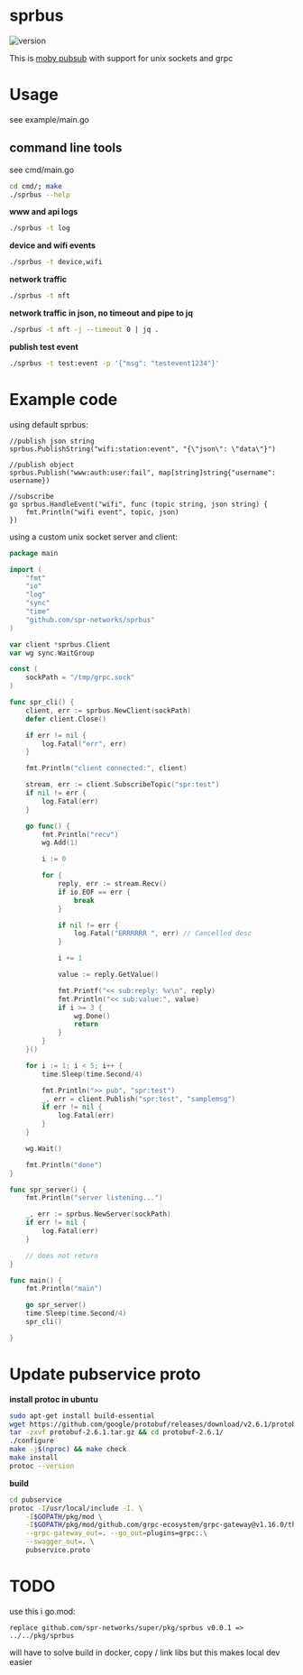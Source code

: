 # sprbus

![version](https://img.shields.io/github/v/tag/spr-networks/sprbus?sort=semver&label=version)


This is [moby pubsub](https://github.com/moby/pubsub) with support for unix sockets and grpc

# Usage

see example/main.go

## command line tools

see cmd/main.go

```sh
cd cmd/; make
./sprbus --help
```

**www and api logs**
```sh
./sprbus -t log
```

**device and wifi events**
```sh
./sprbus -t device,wifi
```

**network traffic**
```sh
./sprbus -t nft
```

**network traffic in json, no timeout and pipe to jq**
```sh
./sprbus -t nft -j --timeout 0 | jq .
```

**publish test event**
```sh
./sprbus -t test:event -p '{"msg": "testevent1234"}'
```

# Example code

using default sprbus:
```golang
//publish json string
sprbus.PublishString("wifi:station:event", "{\"json\": \"data\"}")

//publish object
sprbus.Publish("www:auth:user:fail", map[string]string{"username": username})

//subscribe
go sprbus.HandleEvent("wifi", func (topic string, json string) {
    fmt.Println("wifi event", topic, json)
})
```

using a custom unix socket server and client:

```go
package main

import (
	"fmt"
	"io"
	"log"
	"sync"
	"time"
	"github.com/spr-networks/sprbus"
)

var client *sprbus.Client
var wg sync.WaitGroup

const (
	sockPath = "/tmp/grpc.sock"
)

func spr_cli() {
	client, err := sprbus.NewClient(sockPath)
	defer client.Close()

	if err != nil {
		log.Fatal("err", err)
	}

	fmt.Println("client connected:", client)

	stream, err := client.SubscribeTopic("spr:test")
	if nil != err {
		log.Fatal(err)
	}

	go func() {
		fmt.Println("recv")
		wg.Add(1)

		i := 0

		for {
			reply, err := stream.Recv()
			if io.EOF == err {
				break
			}

			if nil != err {
				log.Fatal("ERRRRRR ", err) // Cancelled desc
			}

			i += 1

			value := reply.GetValue()

			fmt.Printf("<< sub:reply: %v\n", reply)
			fmt.Println("<< sub:value:", value)
			if i >= 3 {
				wg.Done()
				return
			}
		}
	}()

	for i := 1; i < 5; i++ {
		time.Sleep(time.Second/4)

		fmt.Println(">> pub", "spr:test")
		_, err = client.Publish("spr:test", "samplemsg")
		if err != nil {
			log.Fatal(err)
		}
	}

	wg.Wait()

	fmt.Println("done")
}

func spr_server() {
	fmt.Println("server listening...")

	_, err := sprbus.NewServer(sockPath)
	if err != nil {
		log.Fatal(err)
	}

	// does not return
}

func main() {
	fmt.Println("main")

	go spr_server()
	time.Sleep(time.Second/4)
	spr_cli()

}
```

# Update pubservice proto

**install protoc in ubuntu**

```sh
sudo apt-get install build-essential
wget https://github.com/google/protobuf/releases/download/v2.6.1/protobuf-2.6.1.tar.gz
tar -zxvf protobuf-2.6.1.tar.gz && cd protobuf-2.6.1/
./configure
make -j$(nproc) && make check
make install
protoc --version
```

**build**

```sh
cd pubservice
protoc -I/usr/local/include -I. \
    -I$GOPATH/pkg/mod \
    -I$GOPATH/pkg/mod/github.com/grpc-ecosystem/grpc-gateway@v1.16.0/third_party/googleapis \
    --grpc-gateway_out=. --go_out=plugins=grpc:.\
    --swagger_out=. \
    pubservice.proto
```

# TODO

use this i go.mod:

```
replace github.com/spr-networks/super/pkg/sprbus v0.0.1 => ../../pkg/sprbus
```

will have to solve build in docker, copy / link libs
but this makes local dev easier

